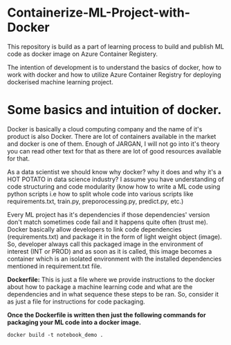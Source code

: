 # Containerize-ML-Project-with-Docker
This repository is build as a part of learning process to build and publish ML code as docker image on Azure Container Registery.

The intention of development is to understand the basics of docker, how to work with docker and how to utilize Azure Container Registry for deploying dockerised machine learning project.

# Some basics and intuition of docker.
Docker is basically a cloud computing company and the name of it's product is also Docker. There are lot of containers available in the market and docker is one of them. Enough of JARGAN, I will not go into it's theory you can read other text for that as there are lot of good resources available for that.

As a data scientist we should know why docker? why it does and why it's a HOT POTATO in data science industry? 
I assume you have understanding of code structuring and code modularity (know how to write a ML code using python scripts i.e how to split whole code into various scripts like requirements.txt, train.py, preporocessing.py, predict.py, etc.)

Every ML project has it's dependencies if those dependencies' version don't match sometimes code fail and it happens quite often (trust me). Docker basically allow developers to link code dependencies (requirements.txt) and package it in the form of light weight object (image). So, developer always call this packaged image in the environment of interest (INT or PROD) and as soon as it is called, this image becomes a container which is an isolated environment with the installed dependencies mentioned in requirement.txt file.

**Dockerfile:** This is just a file where we provide instructions to the docker about how to package a machine learning code and what are the dependencies and in what sequence these steps to be ran. So, consider it as just a file for instructions for code packaging.

**Once the Dockerfile is written then just the following commands for packaging your ML code into a docker image.**
```
docker build -t notebook_demo .
```
